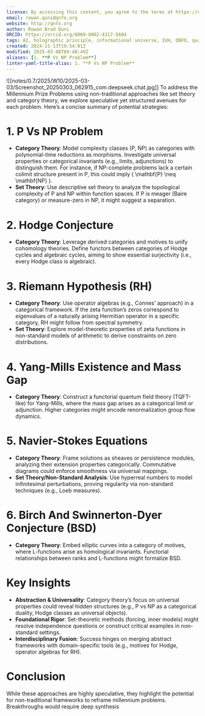 ```yaml
---
license: By accessing this content, you agree to the terms at https://qnfo.org/LICENSE
email: rowan.quni@qnfo.org
website: http://qnfo.org
author: Rowan Brad Quni
ORCID: https://orcid.org/0009-0002-4317-5604
tags: AI, holographic principle, informational universe, IUH, QNFO, quantum
created: 2024-11-13T19:54:01Z
modified: 2025-03-08T09:40:49Z
aliases: [1. **P Vs NP Problem**]
linter-yaml-title-alias: 1. **P Vs NP Problem**
---
```


![[notes/0.7/2025/W10/2025-03-03/Screenshot_20250303_062915_com.deepseek.chat.jpg]]
To address the Millennium Prize Problems using non-traditional approaches like set theory and category theory, we explore speculative yet structured avenues for each problem. Here’s a concise summary of potential strategies:

# 1. **P Vs NP Problem**

   - **Category Theory**: Model complexity classes (P, NP) as categories with polynomial-time reductions as morphisms. Investigate universal properties or categorical invariants (e.g., limits, adjunctions) to distinguish them. For instance, if NP-complete problems lack a certain colimit structure present in P, this could imply \( \mathbf{P} \neq \mathbf{NP} \).
   - **Set Theory**: Use descriptive set theory to analyze the topological complexity of P and NP within function spaces. If P is meager (Baire category) or measure-zero in NP, it might suggest a separation.

# 2. **Hodge Conjecture**

   - **Category Theory**: Leverage derived categories and motives to unify cohomology theories. Define functors between categories of Hodge cycles and algebraic cycles, aiming to show essential surjectivity (i.e., every Hodge class is algebraic).

# 3. **Riemann Hypothesis (RH)**

   - **Category Theory**: Use operator algebras (e.g., Connes’ approach) in a categorical framework. If the zeta function’s zeros correspond to eigenvalues of a naturally arising Hermitian operator in a specific category, RH might follow from spectral symmetry.
   - **Set Theory**: Explore model-theoretic properties of zeta functions in non-standard models of arithmetic to derive constraints on zero distributions.

# 4. **Yang-Mills Existence and Mass Gap**

   - **Category Theory**: Construct a functorial quantum field theory (TQFT-like) for Yang-Mills, where the mass gap arises as a categorical limit or adjunction. Higher categories might encode renormalization group flow dynamics.

# 5. **Navier-Stokes Equations**

   - **Category Theory**: Frame solutions as sheaves or persistence modules, analyzing their extension properties categorically. Commutative diagrams could enforce smoothness via universal mappings.
   - **Set Theory/Non-Standard Analysis**: Use hyperreal numbers to model infinitesimal perturbations, proving regularity via non-standard techniques (e.g., Loeb measures).

# 6. **Birch And Swinnerton-Dyer Conjecture (BSD)**

   - **Category Theory**: Embed elliptic curves into a category of motives, where L-functions arise as homological invariants. Functorial relationships between ranks and L-functions might formalize BSD.

# Key Insights

- **Abstraction & Universality**: Category theory’s focus on universal properties could reveal hidden structures (e.g., P vs NP as a categorical duality, Hodge classes as universal objects).
- **Foundational Rigor**: Set-theoretic methods (forcing, inner models) might resolve independence questions or construct critical examples in non-standard settings.
- **Interdisciplinary Fusion**: Success hinges on merging abstract frameworks with domain-specific tools (e.g., motives for Hodge, operator algebras for RH).

# Conclusion

While these approaches are highly speculative, they highlight the potential for non-traditional frameworks to reframe millennium problems. Breakthroughs would require deep synthesis
